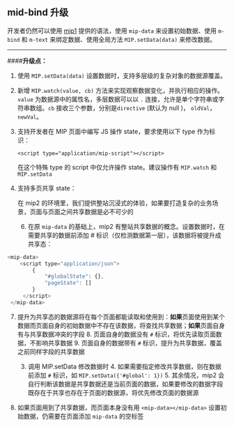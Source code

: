 ## mid-bind 升级

开发者仍然可以使用 [mip1](https://www.mipengine.org/examples/mip-extensions/mip-bind.html) 提供的语法，使用 `mip-data` 来设置初始数据、使用 `m-bind` 和 `m-text` 来绑定数据、使用全局方法 `MIP.setData(data)` 来修改数据。

----------

####**升级点：**

1. 使用 `MIP.setData(data)` 设置数据时，支持多层级的复杂对象的数据源覆盖。

2. 新增 `MIP.watch(value, cb)` 方法来实现观察数据变化，并执行相应的操作。 `value` 为数据源中的属性名，多层数据可以以 `.` 连接，允许是单个字符串或字符串数组。`cb` 接收三个参数，分别是`directive` (默认为 null )， `oldVal`，`newVal`。

3. 支持开发者在 MIP 页面中编写 JS 操作 state，要求使用以下 type 作为标识：

    `<script type="application/mip-script"></script>`

	在这个特殊 type 的 script 中仅允许操作 state。建议操作有 `MIP.watch` 和 `MIP.setData`

4. 支持多页共享 state：
	
	在 mip2 的环境里，我们提供整站沉浸式的体验，如果要打造复杂的业务场景，页面与页面之间共享数据是必不可少的

	6. 在原 `mip-data` 的基础上，mip2 有整站共享数据的概念。设置数据时，在需要共享的数据前添加 # 标识（仅检测数据第一层），该数据将被提升成共享态：
```javascript
<mip-data>
    <script type="application/json">
        {
            "#globalState": {},
            "pageState": []
        }
     </script>
 </mip-data>
 ```
 7. 提升为共享态的数据源将在每个页面都能读取和使用到：**如果**页面使用到某个数据而页面自身的初始数据中不存在该数据，将查找共享数据；**如果**页面自身有与共享数据冲突的字段
		8. 页面自身的数据没有 `#` 标识，将优先读取页面数据，不影响共享数据
		9. 页面自身的数据带有 `#` 标识，提升为共享数据，覆盖之前同样字段的共享数据

    3. 调用 MIP.setData 修改数据时
	    4. 如果需要指定修改共享数据，则在数据前添加 `#` 标识，如 `MIP.setData({'#global': 1})`
	    5. 其余情况，mip2 会自行判断该数据是共享数据还是当前页面的数据，如果要修改的数据字段既存在于共享也存在于页面的数据源，将优先修改页面的数据源
	    
6. 如果页面用到了共享数据，而页面本身没有用 `<mip-data></mip-data>` 设置初始数据，仍需要在页面添加 `mip-data` 的空标签